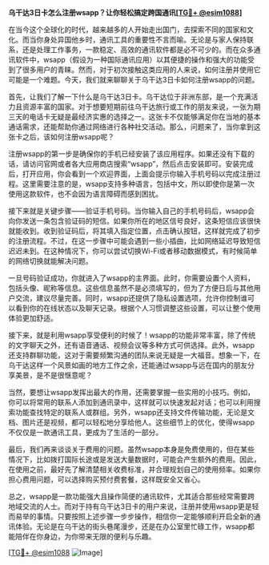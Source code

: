 **乌干达3日卡怎么注册wsapp？让你轻松搞定跨国通讯[[TG💪+ @esim1088](https://t.me/s/esim1088)]**

在当今这个全球化的时代，越来越多的人开始走出国门，去探索不同的国家和文化。而当你身处异国他乡时，通讯工具的重要性不言而喻。无论是与家人保持联系，还是处理工作事务，一款稳定、高效的通讯软件都是必不可少的。而在众多通讯软件中，wsapp（假设为一种国际通讯应用）以其便捷的操作和强大的功能受到了很多用户的青睐。然而，对于初次接触这类应用的人来说，如何注册并使用它可能是一个难题。今天，我们就来聊聊关于乌干达3日卡如何注册wsapp的问题。

首先，让我们了解一下什么是乌干达3日卡。乌干达位于非洲东部，是一个充满活力且资源丰富的国家。对于想要短期前往乌干达旅行或工作的朋友来说，一张为期三天的电话卡无疑是最经济实惠的选择之一。这张卡不仅能够满足你在当地的基本通话需求，还能帮助你通过网络进行各种社交活动。那么，问题来了，当你拿到这张卡之后，该如何注册wsapp呢？

注册wsapp的第一步是确保你的手机已经安装了该应用程序。如果还没有下载的话，请访问官网或者各大应用商店搜索“wsapp”，然后点击安装即可。安装完成后，打开应用，你会看到一个欢迎界面，上面会提示你输入手机号码以完成注册过程。这里需要注意的是，wsapp支持多种语言，包括中文，所以即使你是第一次使用这款软件，也不会因为语言障碍而感到困扰。

接下来就是关键步骤——验证手机号码。当你输入自己的手机号码后，wsapp会向你发送一条包含验证码的短信。如果你所在的地区信号良好，这条短信应该很快就能收到。收到验证码后，将其填入指定位置，点击确认按钮，这样就完成了初步的注册流程。不过，在这一步骤中可能会遇到一些小插曲，比如网络延迟导致短信迟迟未到。在这种情况下，你可以尝试切换Wi-Fi或者移动数据模式，有时候简单的网络切换就能解决问题。

一旦号码验证成功，你就进入了wsapp的主界面。此时，你需要设置个人资料，包括头像、昵称等信息。这些信息虽然不是必须填写的，但为了方便日后与其他用户交流，建议尽量完善。同时，wsapp还提供了隐私设置选项，允许你控制谁可以看到你的在线状态以及聊天记录。根据个人习惯调整这些设置，可以让整个使用体验更加舒适。

接下来，就是利用wsapp享受便利的时候了！wsapp的功能非常丰富，除了传统的文字聊天之外，还有语音通话、视频会议等多种方式可供选择。此外，wsapp还支持群聊功能，这对于需要频繁沟通的团队来说无疑是一大福音。想象一下，在乌干达这样一个风景如画的地方工作之余，还能通过wsapp与远在国内的朋友分享美景，是不是很惬意呢？

当然，要想让wsapp发挥出最大的作用，还需要掌握一些实用的小技巧。例如，你可以将常用的联系人添加到通讯录中，这样就可以快速发起对话；也可以利用搜索功能查找特定的联系人或群组。另外，wsapp还支持文件传输功能，无论是文档、图片还是视频，都可以轻松地分享给他人。这些细节上的优化，使得wsapp不仅仅是一款通讯工具，更成为了生活的一部分。

最后，我们再来谈谈关于费用的问题。虽然wsapp本身是免费使用的，但在某些情况下，比如拨打国际长途或是发送大量数据时，可能会产生额外的费用。因此，在使用之前，最好先了解清楚相关收费标准，并合理规划自己的使用频率。如果你担心费用问题，可以选择购买预付费套餐，这样既安全又省心。

总之，wsapp是一款功能强大且操作简便的通讯软件，尤其适合那些经常需要跨地域交流的人士。而对于持有乌干达3日卡的用户来说，注册并使用wsapp更是轻而易举的事情。只要按照上述步骤一步步操作，相信你一定能够顺利开启全新的通讯体验。无论是在乌干达的街头巷尾漫步，还是在办公室里忙碌工作，wsapp都能陪伴在你身边，为你带来无限的便利与乐趣。

[[TG💪+ @esim1088](https://t.me/s/esim1088) ![Image](https://i.postimg.cc/4NQfJmqS/Snipaste-2025-05-13-00-14-12.png)]